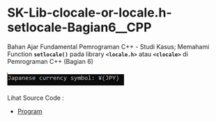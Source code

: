 # SK-Lib-clocale-or-locale.h-setlocale-Bagian6__CPP
Bahan Ajar Fundamental Pemrograman C++ - Studi Kasus; Memahami Function <code><b>setlocale()</b></code> pada library <code><b>&lt;locale.h></b></code> atau <code><b>&lt;clocale></b></code> di Pemrograman C++ (Bagian 6)<br><br>
<img src="https://github.com/RizkyKhapidsyah/SK-Lib-clocale-or-locale.h-setlocale-Bagian6__CPP/blob/master/SK-Lib-clocale-or-locale.h-setlocale-Bagian6__CPP/Result/001.PNG"><br><br>
Lihat Source Code : <br>
- <a href="https://github.com/RizkyKhapidsyah/SK-Lib-clocale-or-locale.h-setlocale-Bagian6__CPP/blob/master/SK-Lib-clocale-or-locale.h-setlocale-Bagian6__CPP/Source.cpp">Program</a>
